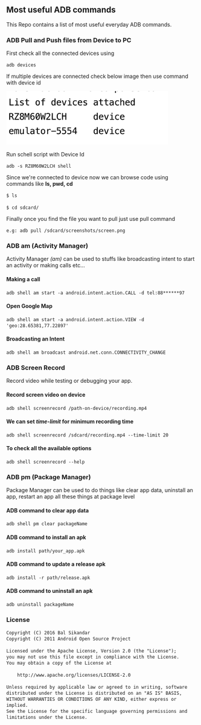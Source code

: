 ## Most useful ADB commands
This Repo contains a list of most useful everyday ADB commands. 

### ADB Pull and Push files from Device to PC

First check all the connected devices using
```
adb devices
```

If multiple devices are connected check below image then use command with device id

<img src = https://github.com/balsikandar/ADB-Commands/blob/master/assets/devices-list.png>

Run schell script with Device Id
```
adb -s RZ8M60W2LCH shell
```

Since we're connected to device now we can browse code using commands like **ls, pwd, cd**
```
$ ls

$ cd sdcard/ 
```

Finally once you find the file you want to pull just use pull command
```
e.g: adb pull /sdcard/screenshots/screen.png 
```

### ADB am (Activity Manager)
Activity Manager *(am)* can be used to stuffs like broadcasting intent to start an activity or making calls etc...

#### Making a call
```
adb shell am start -a android.intent.action.CALL -d tel:88******97
```

#### Open Google Map
```
adb shell am start -a android.intent.action.VIEW -d 'geo:28.65381,77.22897'
```

#### Broadcasting an Intent
```
adb shell am broadcast android.net.conn.CONNECTIVITY_CHANGE
```

### ADB Screen Record
Record video while testing or debugging your app.

#### Record screen video on device
```
adb shell screenrecord /path-on-device/recording.mp4
```

#### We can set *time-limit* for minimum recording time
```
adb shell screenrecord /sdcard/recording.mp4 --time-limit 20
```

#### To check all the available options
```
adb shell screenrecord --help
```

### ADB pm (Package Manager)
Package Manager can be used to do things like clear app data, uninstall an app, restart an app all these things at package level

#### ADB command to clear app data
```
adb shell pm clear packageName
```

#### ADB command to install an apk
```
adb install path/your_app.apk
```

#### ADB command to update a release apk
```
adb install -r path/release.apk
```

#### ADB command to uninstall an apk
```
adb uninstall packageName
```


### License

   ```
   Copyright (C) 2016 Bal Sikandar
   Copyright (C) 2011 Android Open Source Project

   Licensed under the Apache License, Version 2.0 (the "License");
   you may not use this file except in compliance with the License.
   You may obtain a copy of the License at

       http://www.apache.org/licenses/LICENSE-2.0

   Unless required by applicable law or agreed to in writing, software
   distributed under the License is distributed on an "AS IS" BASIS,
   WITHOUT WARRANTIES OR CONDITIONS OF ANY KIND, either express or implied.
   See the License for the specific language governing permissions and
   limitations under the License.
